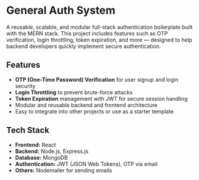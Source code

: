 # General Auth System

A reusable, scalable, and modular full-stack authentication boilerplate built with the MERN stack. This project includes features such as OTP verification, login throttling, token expiration, and more — designed to help backend developers quickly implement secure authentication.

## Features

- **OTP (One-Time Password) Verification** for user signup and login security  
- **Login Throttling** to prevent brute-force attacks  
- **Token Expiration** management with JWT for secure session handling  
- Modular and reusable backend and frontend architecture  
- Easy to integrate into other projects or use as a starter template  

## Tech Stack

- **Frontend:** React  
- **Backend:** Node.js, Express.js  
- **Database:** MongoDB  
- **Authentication:** JWT (JSON Web Tokens), OTP via email  
- **Others:** Nodemailer for sending emails  

